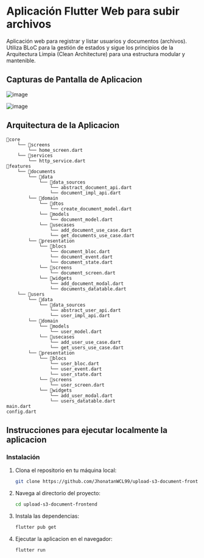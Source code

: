 # Aplicación Flutter Web para subir archivos

Aplicación web para registrar y listar usuarios y documentos (archivos). 
Utiliza BLoC para la gestión de estados y sigue los principios de la Arquitectura Limpia (Clean Architecture) para una estructura modular y mantenible.

## Capturas de Pantalla de Aplicacion

![image](https://github.com/user-attachments/assets/62808e6c-369b-408f-ad99-d63534f3623d)

![image](https://github.com/user-attachments/assets/9ad8dea7-b79b-4fd0-a200-73467e2d34d3)

## Arquitectura de la Aplicacion

```
📁core
    └── 📁screens
        └── home_screen.dart
    └── 📁services
        └── http_service.dart
📁features
    └── 📁documents
        └── 📁data
            └── 📁data_sources
                └── abstract_document_api.dart
                └── document_impl_api.dart
        └── 📁domain
            └── 📁dtos
                └── create_document_model.dart
            └── 📁models
                └── document_model.dart
            └── 📁usecases
                └── add_document_use_case.dart
                └── get_documents_use_case.dart
        └── 📁presentation
            └── 📁blocs
                └── document_bloc.dart
                └── document_event.dart
                └── document_state.dart
            └── 📁screens
                └── document_screen.dart
            └── 📁widgets
                └── add_document_modal.dart
                └── documents_datatable.dart
    └── 📁users
        └── 📁data
            └── 📁data_sources
                └── abstract_user_api.dart
                └── user_impl_api.dart
        └── 📁domain
            └── 📁models
                └── user_model.dart
            └── 📁usecases
                └── add_user_use_case.dart
                └── get_users_use_case.dart
        └── 📁presentation
            └── 📁blocs
                └── user_bloc.dart
                └── user_event.dart
                └── user_state.dart
            └── 📁screens
                └── user_screen.dart
            └── 📁widgets
                └── add_user_modal.dart
                └── users_datatable.dart
main.dart
config.dart
```

## Instrucciones para ejecutar localmente la aplicacion

### Instalación
1. Clona el repositorio en tu máquina local:
   ```bash
   git clone https://github.com/JhonatanWCL99/upload-s3-document-frontend
   
2. Navega al directorio del proyecto:
   ```bash
   cd upload-s3-document-frontend

3. Instala las dependencias:
   ```bash
   flutter pub get

4. Ejecutar la aplicacion en el navegador:
    ```bash
    flutter run
